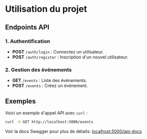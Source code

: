 # Utilisation du projet

## Endpoints API

### 1. Authentification
- **POST** `/auth/login` : Connectez un utilisateur.
- **POST** `/auth/register` : Inscription d'un nouvel utilisateur.

### 2. Gestion des événements
- **GET** `/events` : Liste des événements.
- **POST** `/events` : Créez un événement.

## Exemples
Voici un exemple d'appel API avec `curl` :
```bash
curl -X GET http://localhost:5000/events
```

Voir la docs Swagger pour plus de détails: [localhost:5000/api-docs](localhost:5000/api-docs)